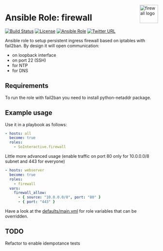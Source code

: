 <p><img src="http://www.kvmtechnologia.hu/images/stories/firewall.jpg" alt="firewall logo" title="firewall" align="right" height="60" /></p>

Ansible Role: firewall
======================

[![Build Status](https://ci.devops.sosoftware.pl/buildStatus/icon?job=SoInteractive/firewall/master)](https://ci.devops.sosoftware.pl/blue/organizations/jenkins/SoInteractive%2Ffirewall/activity) [![License](https://img.shields.io/badge/license-MIT%20License-brightgreen.svg)](https://opensource.org/licenses/MIT) [![Ansible Role](https://img.shields.io/ansible/role/18231.svg)](https://galaxy.ansible.com/SoInteractive/firewall/) [![Twitter URL](https://img.shields.io/twitter/follow/sointeractive.svg?style=social&label=Follow%20%40SoInteractive)](https://twitter.com/sointeractive)

Ansible role to setup persistent ingress firewall based on iptables with fail2ban.
By design it will open communication:
  - on loopback interface
  - on port 22 (SSH)
  - for NTP
  - for DNS

Requirements
------------

To run the role with fail2ban you need to install python-netaddr package.

Example usage
-------------

Use it in a playbook as follows:
```yaml
- hosts: all
  become: true
  roles:
    - SoInteractive.firewall
```

Little more advanced usage (enable traffic on port 80 only for 10.0.0.0/8 subnet and 443 for everyone)
```yaml
- hosts: webserver
  become: true
  roles:
    - firewall
  vars:
    firewall_allow:
      - { source: "10.0.0.0/8", port: "80" }
      - { port: "443" }
```

Have a look at the [defaults/main.yml](defaults/main.yml) for role variables
that can be overridden.

TODO
----

Refactor to enable idempotance tests
